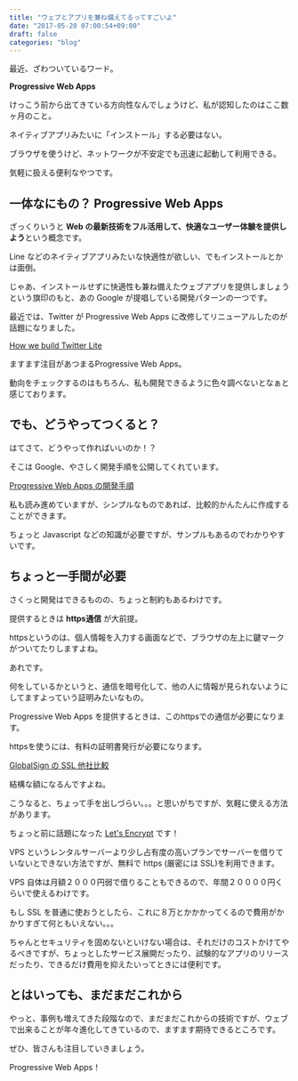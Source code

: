 ```yaml
---
title: "ウェブとアプリを兼ね備えてるってすごいよ"
date: "2017-05-20 07:00:54+09:00"
draft: false
categories: "blog"
---
```

最近、ざわついているワード。  

**Progressive Web Apps**  

けっこう前から出てきている方向性なんでしょうけど、私が認知したのはここ数ヶ月のこと。  

ネイティブアプリみたいに「インストール」する必要はない。  

ブラウザを使うけど、ネットワークが不安定でも迅速に起動して利用できる。  

気軽に扱える便利なやつです。  

## 一体なにもの？ Progressive Web Apps

ざっくりいうと **Web の最新技術をフル活用して、快適なユーザー体験を提供しよう**という概念です。  

Line などのネイティブアプリみたいな快適性が欲しい、でもインストールとかは面倒。  

じゃあ、インストールせずに快適性も兼ね備えたウェブアプリを提供しましょうという旗印のもと、あの Google が提唱している開発パターンの一つです。  

最近では、Twitter が Progressive Web Apps に改修してリニューアルしたのが話題になりました。  

[How we build Twitter Lite](https://blog.twitter.com/2017/how-we-built-twitter-lite)  

ますます注目があつまるProgressive Web Apps。  

動向をチェックするのはもちろん、私も開発できるように色々調べないとなぁと感じております。  

## でも、どうやってつくると？

はてさて、どうやって作ればいいのか！？  

そこは Google、やさしく開発手順を公開してくれています。  

[Progressive Web Apps の開発手順](https://codelabs.developers.google.com/codelabs/your-first-pwapp/#0)  

私も読み進めていますが、シンプルなものであれば、比較的かんたんに作成することができます。  

ちょっと Javascript などの知識が必要ですが、サンプルもあるのでわかりやすいです。  

## ちょっと一手間が必要

さくっと開発はできるものの、ちょっと制約もあるわけです。  

提供するときは **https通信** が大前提。  

httpsというのは、個人情報を入力する画面などで、ブラウザの左上に鍵マークがついてたりしますよね。  

あれです。  

何をしているかというと、通信を暗号化して、他の人に情報が見られないようにしてますよっていう証明みたいなもの。  

Progressive Web Apps を提供するときは、このhttpsでの通信が必要になります。   

httpsを使うには、有料の証明書発行が必要になります。  

[GlobalSign の SSL 他社比較](https://jp.globalsign.com/service/ssl/guide/compare.html)

結構な額になるんですよね。  

こうなると、ちょって手を出しづらい。。。と思いがちですが、気軽に使える方法があります。

ちょっと前に話題になった [Let's Encrypt](https://letsencrypt.org/) です！  

VPS というレンタルサーバーより少し占有度の高いプランでサーバーを借りていないとできない方法ですが、無料で https (厳密には SSL)を利用できます。  

VPS 自体は月額２０００円弱で借りることもできるので、年間２００００円くらいで使えるわけです。 

もし SSL を普通に使おうとしたら、これに８万とかかかってくるので費用がかかりすぎて何ともいえない。。。  

ちゃんとセキュリティを固めないといけない場合は、それだけのコストかけてやるべきですが、ちょっとしたサービス展開だったり、試験的なアプリのリリースだったり、できるだけ費用を抑えたいってときには便利です。  

## とはいっても、まだまだこれから

やっと、事例も増えてきた段階なので、まだまだこれからの技術ですが、ウェブで出来ることが年々進化してきているので、ますます期待できるところです。  

ぜひ、皆さんも注目していきましょう。  

Progressive Web Apps！  